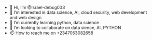 - 👋 Hi, I’m @Israel-debug003
- 👀 I’m interested in data science, AI, cloud security, web development and web design
- 🌱 I’m currently learning python, data science
- 💞️ I’m looking to collaborate on data sience, AI, PYTHON    
- 📫 How to reach me on +2347053082658

<!---
Israel-debug003/Israel-debug003 is a ✨ special ✨ repository because its `README.md` (this file) appears on your GitHub profile.
You can click the Preview link to take a look at your changes.
--->
